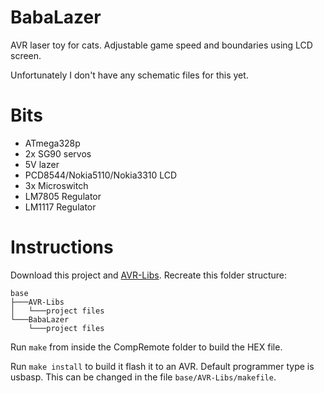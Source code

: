 # BabaLazer

AVR laser toy for cats. Adjustable game speed and boundaries using LCD screen.

Unfortunately I don't have any schematic files for this yet.

# Bits

* ATmega328p
* 2x SG90 servos
* 5V lazer
* PCD8544/Nokia5110/Nokia3310 LCD
* 3x Microswitch
* LM7805 Regulator
* LM1117 Regulator

# Instructions

Download this project and [AVR-Libs](https://github.com/MarcusKiwi/AVR-Libs). Recreate this folder structure:

```
base
├───AVR-Libs
│   └───project files
└───BabaLazer
    └───project files
```

Run `make` from inside the CompRemote folder to build the HEX file.

Run `make install` to build it flash it to an AVR. Default programmer type is usbasp. This can be changed in the file `base/AVR-Libs/makefile`.